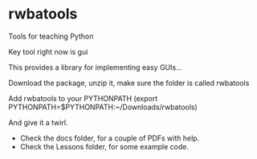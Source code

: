 # rwbatools
Tools for teaching Python

Key tool right now is gui

This provides a library for implementing easy GUIs...

Download the package, unzip it, make sure the folder is called rwbatools

Add rwbatools to your PYTHONPATH (export PYTHONPATH=$PYTHONPATH:~/Downloads/rwbatools)

And give it a twirl.
 - Check the docs folder, for a couple of PDFs with help.
 - Check the Lessons folder, for some example code.

